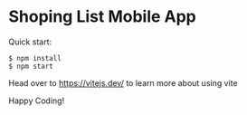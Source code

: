 # Shoping List Mobile App

Quick start:

```
$ npm install
$ npm start
````

Head over to https://vitejs.dev/ to learn more about using vite

Happy Coding!
